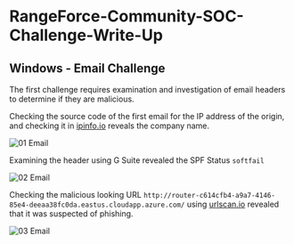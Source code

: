 # RangeForce-Community-SOC-Challenge-Write-Up


## Windows - Email Challenge

The first challenge requires examination and investigation of email headers to determine if they are malicious.

Checking the source code of the first email for the IP address of the origin, and checking it in [ipinfo.io](https://ipinfo.io) reveals the company name.

![01 Email](https://user-images.githubusercontent.com/84886843/125162763-96163280-e181-11eb-915a-eadee36312d9.png)

Examining the header using G Suite revealed the SPF Status `softfail`

![02 Email](https://user-images.githubusercontent.com/84886843/125163199-f6a66f00-e183-11eb-9985-c4092dca0d77.png)

Checking the malicious looking URL `http://router-c614cfb4-a9a7-4146-85e4-deeaa38fc0da.eastus.cloudapp.azure.com/` using [urlscan.io](https://urlscan.io/) revealed that it was suspected of phishing.

![03 Email](https://user-images.githubusercontent.com/84886843/125163347-a1b72880-e184-11eb-9e5d-ab97e210a20b.png)



